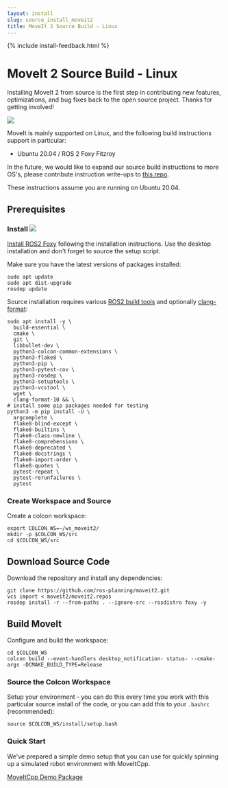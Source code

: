 ```yaml
---
layout: install
slug: source_install_moveit2
title: MoveIt 2 Source Build - Linux
---
```

{% include install-feedback.html %}

# MoveIt 2 Source Build - Linux

Installing MoveIt 2 from source is the first step in contributing new features, optimizations, and bug fixes back to the open source project. Thanks for getting involved!

<img class="docker-img" src="/assets/install_page/docker-illustration.png"/>

MoveIt is mainly supported on Linux, and the following build instructions support in particular:

- Ubuntu 20.04 / ROS 2 Foxy Fitzroy

In the future, we would like to expand our source build instructions to more OS's, please contribute instruction write-ups to [this repo](https://github.com/ros-planning/moveit.ros.org).

These instructions assume you are running on Ubuntu 20.04.

## Prerequisites

### Install <img src="/assets/install_page/ros_logo.jpeg"/>

[Install ROS2 Foxy](https://index.ros.org/doc/ros2/Installation/Foxy/Linux-Install-Debians/) following the installation instructions.
Use the desktop installation and don't forget to source the setup script.

Make sure you have the latest versions of packages installed:

    sudo apt update
    sudo apt dist-upgrade
    rosdep update

Source installation requires various <a href="https://docs.ros.org/en/foxy/Installation/Linux-Development-Setup.html" target="_blank">ROS2 build tools</a> and optionally <a href="https://clang.llvm.org/docs/ClangFormat.html" target="_blank">clang-format</a>:

    sudo apt install -y \
      build-essential \
      cmake \
      git \
      libbullet-dev \
      python3-colcon-common-extensions \
      python3-flake8 \
      python3-pip \
      python3-pytest-cov \
      python3-rosdep \
      python3-setuptools \
      python3-vcstool \
      wget \
      clang-format-10 && \
    # install some pip packages needed for testing
    python3 -m pip install -U \
      argcomplete \
      flake8-blind-except \
      flake8-builtins \
      flake8-class-newline \
      flake8-comprehensions \
      flake8-deprecated \
      flake8-docstrings \
      flake8-import-order \
      flake8-quotes \
      pytest-repeat \
      pytest-rerunfailures \
      pytest

### Create Workspace and Source

Create a colcon workspace:

    export COLCON_WS=~/ws_moveit2/
    mkdir -p $COLCON_WS/src
    cd $COLCON_WS/src

## Download Source Code

Download the repository and install any dependencies:

    git clone https://github.com/ros-planning/moveit2.git
    vcs import < moveit2/moveit2.repos
    rosdep install -r --from-paths . --ignore-src --rosdistro foxy -y

## Build MoveIt

Configure and build the workspace:

    cd $COLCON_WS
    colcon build --event-handlers desktop_notification- status- --cmake-args -DCMAKE_BUILD_TYPE=Release

### Source the Colcon Workspace

Setup your environment - you can do this every time you work with this particular source install of the code, or you can add this to your ``.bashrc`` (recommended):

    source $COLCON_WS/install/setup.bash

### Quick Start

We've prepared a simple demo setup that you can use for quickly spinning up a simulated robot environment with MoveItCpp.

<a href="https://github.com/ros-planning/moveit2/tree/main/moveit_demo_nodes/run_moveit_cpp" target="_blank">
  <span class="link-with-background">
    MoveItCpp Demo Package
  </span>
</a>
